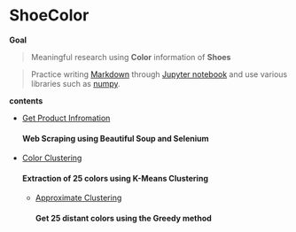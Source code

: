 # ShoeColor

**Goal**
>Meaningful research using <b>Color</b> information of <b>Shoes</b>

>Practice writing [Markdown](https://en.wikipedia.org/wiki/Markdown) through [Jupyter notebook](https://en.wikipedia.org/wiki/Project_Jupyter) and use various libraries such as [numpy](https://en.wikipedia.org/wiki/NumPy).

**contents**
* [Get Product Infromation](/data_crawl/GetProducts.ipynb)
  #### Web Scraping using Beautiful Soup and Selenium
* [Color Clustering](/color/ColorClustering.ipynb)
   #### Extraction of 25 colors using K-Means Clustering
    * [Approximate Clustering](/color/ApproximateClustering.ipynb)
      #### Get 25 distant colors using the Greedy method
